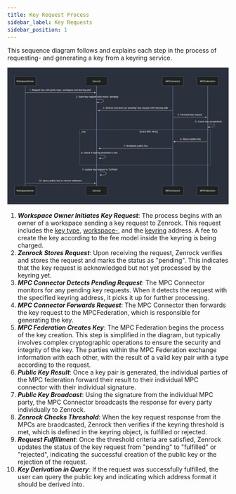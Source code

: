 ```yaml
---
title: Key Request Process 
sidebar_label: Key Requests
sidebar_position: 1
---
```


This sequence diagram follows and explains each step in the process of requesting- 
and generating a key from a keyring service. 

![Key Request Process](../../static/img/keyrequest_process.png)

1. ***Workspace Owner Initiates Key Request***: The process begins with an owner of a workspace sending a key request to Zenrock. This request includes the [key type](../zenrock/treasury.md#supported-keys), [workspace-](../zenrock/identity.md#workspaces), and the [keyring](../zenrock/identity.md#keyrings) address. A fee to create the key according to the fee model inside the keyring is being charged.
2. ***Zenrock Stores Request***: Upon receiving the request, Zenrock verifies and stores the request and marks the status as "pending". This indicates that the key request is acknowledged but not yet processed by the keyring yet.
3. ***MPC Connector Detects Pending Request***: The MPC Connector monitors for any pending key requests. When it detects the request with the specified keyring address, it picks it up for further processing.
4. ***MPC Connector Forwards Request***: The MPC Connector then forwards the key request to the MPCFederation, which is responsible for generating the key.
5. ***MPC Federation Creates Key***: The MPC Federation begins the process of the key creation. This step is simplified in the diagram, but typically involves complex cryptographic operations to ensure the security and integrity of the key. The parties within the MPC Federation exchange information with each other, with the result of a valid key pair with a type according to the request. 
6. ***Public Key Result***: Once a key pair is generated, the individual parties of the MPC federation forward their result to their individual MPC connector with their individual signature. 
7. ***Public Key Broadcast***: Using the signature from the individual MPC party, the MPC Connector broadcasts the response for every party individually to Zenrock.
8. ***Zenrock Checks Threshold***: When the key request response from the MPCs are braodcasted, Zenrock then verifies if the keyring threshold is met, which is defined in the keyring object, is fulfilled or rejected. 
9. ***Request Fulfillment***: Once the threshold criteria are satisfied, Zenrock updates the status of the key request from "pending" to "fulfilled" or "rejected", indicating the successful creation of the public key or the rejection of the request. 
10. ***Key Derivation in Query***: If the request was successfully fulfilled, the user can query the public key and indicating which address format it should be derived into.